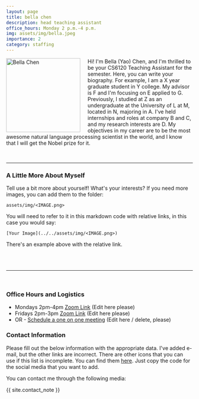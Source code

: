 ```yaml
---
layout: page
title: bella chen
description: head teaching assistant
office_hours: Monday 2 p.m.-4 p.m.
img: assets/img/bella.jpeg
importance: 2
category: staffing
---
```


<img src="../../assets/img/bella.jpeg" alt="Bella Chen" style="float: left; margin-right: 20px;" width="200">
<p>Hi! I'm Bella (Yao) Chen, and I'm thrilled to be your CS6120 Teaching Assistant for the semester. Here, you can write your biography. For example, I am a X year graduate student in Y college. My advisor is F and I'm focusing on E applied to G. Previously, I studied at Z as an undergraduate at the University of L at M, located in N, majoring in A. I've held internships and roles at company B and C, and my research interests are D. My objectives in my career are to be the most awesome natural language processing scientist in the world, and I know that I will get the Nobel prize for it.
</p>

<br>
<hr>

### A Little More About Myself

Tell use a bit more about yourself! What's your interests? If you need more images, you can add them to the folder:

```
assets/img/<IMAGE.png>
```

You will need to refer to it in this markdown code with relative links, in this case you would say:

```
[Your Image](../../assets/img/<IMAGE.png>)
```

There's an example above with the relative link.

<br>
<br>
<hr>
<br>

### Office Hours and Logistics

* Mondays 2pm-4pm [Zoom Link](https://northeastern.zoom.us/j/96646199043) (Edit here please)
* Fridays 2pm-3pm [Zoom Link](https://northeastern.zoom.us/j/95027922120) (Edit here please)
* OR - [Schedule a one on one meeting](https://calendly.com/hu-hui1-husky/30min) (Edit here / delete, please)

### Contact Information

Please fill out the below information with the appropriate data. I've added e-mail, but the other links are incorrect. There are other icons that you can use if this list is incomplete. You can find them [here](https://github.com/kni-neu/website-6120/blob/master/_includes/social.html). Just copy the code for the social media that you want to add.

You can contact me through the following media:

<div class="social">
  <div class="contact-icons">
     <a href="mailto:chen.yao2@northeastern.edu" title="email"><i class="fas fa-envelope"></i></a>
     <a href="https://scholar.google.com/citations?user=" title="Google Scholar"><i class="ai ai-google-scholar"></i></a>
     <a href="https://github.com" title="GitHub"><i class="fab fa-github"></i></a>
     <a href="https://www.linkedin.com/in/{{ site.linkedin_username }}" title="LinkedIn"><i class="fab fa-linkedin"></i></a>
  </div>
  <div class="contact-note">
    {{ site.contact_note }}
  </div>
</div>

